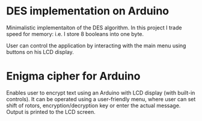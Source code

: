 <h1> DES implementation on Arduino </h1>

<p>
Minimalistic implementaiton of the DES algorithm. In this project I trade speed for memory: i.e. I store 8 booleans into one byte.
</p>

<p>
User can control the application by interacting with the main menu using buttons on his LCD display. 
</p>

<h1> Enigma cipher for Arduino </h1>

<p>

Enables user to encrypt text using an Arduino with LCD display (with built-in controls). It can be operated using a user-friendly menu, where user can set shift of rotors, encryption/decryption key or enter the actual message. Output is printed to the LCD screen.

</p>
